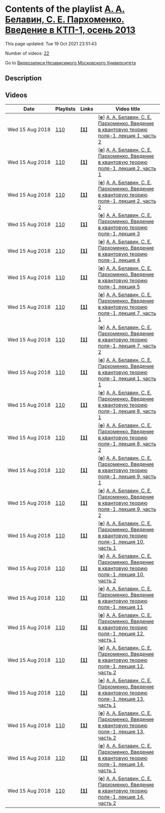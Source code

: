 # Contents of the playlist [А. А. Белавин, С. Е. Пархоменко. Введение в КТП-1, осень 2013](https://www.youtube.com/playlist?list=PLp9ABVh6_x4HIdcmnsPIPs7pKxRKgmURX)

This page updated: Tue 19 Oct 2021 23:51:43

Number of videos: [22](#videos)

Go to [Видеозаписи Независимого Московского Университета](../README.md)

## Description



## Videos

|Date|Playlists|Links|Video title|
|---|---|---|---|
| Wed&nbsp;15&nbsp;Aug&nbsp;2018 | [110](../playlists/110 "А. А. Белавин, С. Е. Пархоменко. Введение в КТП-1, осень 2013") | [**[1]**](http://ium.mccme.ru/f13/f13-belavin-parhomenko.html) | [[**e**](https://studio.youtube.com/video/A7TXxjTbdcY/edit "Edit")] [А. А. Белавин, С. Е. Пархоменко. Введение в квантовую теорию поля-1, лекция 1, часть 2](https://www.youtube.com/watch?v=A7TXxjTbdcY&list=PLp9ABVh6_x4HIdcmnsPIPs7pKxRKgmURX "Совместный НМУ-ИППИ РАН спецкурс (лекции и семинары).&#013;12 сентября 2013 г. 17:30, НМУ 310 (Большой Власьевский пер., 11)&#013;http://ium.mccme.ru/f13/f13-belavin-parhomenko.html") |
| Wed&nbsp;15&nbsp;Aug&nbsp;2018 | [110](../playlists/110 "А. А. Белавин, С. Е. Пархоменко. Введение в КТП-1, осень 2013") | [**[1]**](http://ium.mccme.ru/f13/f13-belavin-parhomenko.html) | [[**e**](https://studio.youtube.com/video/_LRIh9yVrU8/edit "Edit")] [А. А. Белавин, С. Е. Пархоменко. Введение в квантовую теорию поля-1, лекция 2, часть 1](https://www.youtube.com/watch?v=_LRIh9yVrU8&list=PLp9ABVh6_x4HIdcmnsPIPs7pKxRKgmURX "Совместный НМУ-ИППИ РАН спецкурс (лекции и семинары).&#013;19 сентября 2013 г. 17:30, НМУ 310 (Большой Власьевский пер., 11)&#013;http://ium.mccme.ru/f13/f13-belavin-parhomenko.html") |
| Wed&nbsp;15&nbsp;Aug&nbsp;2018 | [110](../playlists/110 "А. А. Белавин, С. Е. Пархоменко. Введение в КТП-1, осень 2013") | [**[1]**](http://ium.mccme.ru/f13/f13-belavin-parhomenko.html) | [[**e**](https://studio.youtube.com/video/FJEA4WnYpfI/edit "Edit")] [А. А. Белавин, С. Е. Пархоменко. Введение в квантовую теорию поля-1, лекция 2, часть 2](https://www.youtube.com/watch?v=FJEA4WnYpfI&list=PLp9ABVh6_x4HIdcmnsPIPs7pKxRKgmURX "Совместный НМУ-ИППИ РАН спецкурс (лекции и семинары).&#013;19 сентября 2013 г. 17:30, НМУ 310 (Большой Власьевский пер., 11)&#013;http://ium.mccme.ru/f13/f13-belavin-parhomenko.html") |
| Wed&nbsp;15&nbsp;Aug&nbsp;2018 | [110](../playlists/110 "А. А. Белавин, С. Е. Пархоменко. Введение в КТП-1, осень 2013") | [**[1]**](http://ium.mccme.ru/f13/f13-belavin-parhomenko.html) | [[**e**](https://studio.youtube.com/video/x0dXh8NjQFE/edit "Edit")] [А. А. Белавин, С. Е. Пархоменко. Введение в квантовую теорию поля-1, лекция 3](https://www.youtube.com/watch?v=x0dXh8NjQFE&list=PLp9ABVh6_x4HIdcmnsPIPs7pKxRKgmURX "Совместный НМУ-ИППИ РАН спецкурс (лекции и семинары).&#013;26 сентября 2013 г. 17:30, НМУ 310 (Большой Власьевский пер., 11)&#013;http://ium.mccme.ru/f13/f13-belavin-parhomenko.html") |
| Wed&nbsp;15&nbsp;Aug&nbsp;2018 | [110](../playlists/110 "А. А. Белавин, С. Е. Пархоменко. Введение в КТП-1, осень 2013") | [**[1]**](http://ium.mccme.ru/f13/f13-belavin-parhomenko.html) | [[**e**](https://studio.youtube.com/video/dqhI2UoQ0zI/edit "Edit")] [А. А. Белавин, С. Е. Пархоменко. Введение в квантовую теорию поля-1, лекция 4](https://www.youtube.com/watch?v=dqhI2UoQ0zI&list=PLp9ABVh6_x4HIdcmnsPIPs7pKxRKgmURX "Совместный НМУ-ИППИ РАН спецкурс (лекции и семинары).&#013;3 октября 2013 г. 17:30, НМУ 310 (Большой Власьевский пер., 11)&#013;http://ium.mccme.ru/f13/f13-belavin-parhomenko.html") |
| Wed&nbsp;15&nbsp;Aug&nbsp;2018 | [110](../playlists/110 "А. А. Белавин, С. Е. Пархоменко. Введение в КТП-1, осень 2013") | [**[1]**](http://ium.mccme.ru/f13/f13-belavin-parhomenko.html) | [[**e**](https://studio.youtube.com/video/fUuTIGig29E/edit "Edit")] [А. А. Белавин, С. Е. Пархоменко. Введение в квантовую теорию поля-1, лекция 5](https://www.youtube.com/watch?v=fUuTIGig29E&list=PLp9ABVh6_x4HIdcmnsPIPs7pKxRKgmURX "Совместный НМУ-ИППИ РАН спецкурс (лекции и семинары).&#013;10 октября 2013 г. 17:30, НМУ 310 (Большой Власьевский пер., 11)&#013;http://ium.mccme.ru/f13/f13-belavin-parhomenko.html") |
| Wed&nbsp;15&nbsp;Aug&nbsp;2018 | [110](../playlists/110 "А. А. Белавин, С. Е. Пархоменко. Введение в КТП-1, осень 2013") | [**[1]**](http://ium.mccme.ru/f13/f13-belavin-parhomenko.html) | [[**e**](https://studio.youtube.com/video/x3WfQZKyXOk/edit "Edit")] [А. А. Белавин, С. Е. Пархоменко. Введение в квантовую теорию поля-1, лекция 7, часть 1](https://www.youtube.com/watch?v=x3WfQZKyXOk&list=PLp9ABVh6_x4HIdcmnsPIPs7pKxRKgmURX "Совместный НМУ-ИППИ РАН спецкурс (лекции и семинары).&#013;24 октября 2013 г. 17:30, НМУ 310 (Большой Власьевский пер., 11)&#013;http://ium.mccme.ru/f13/f13-belavin-parhomenko.html") |
| Wed&nbsp;15&nbsp;Aug&nbsp;2018 | [110](../playlists/110 "А. А. Белавин, С. Е. Пархоменко. Введение в КТП-1, осень 2013") | [**[1]**](http://ium.mccme.ru/f13/f13-belavin-parhomenko.html) | [[**e**](https://studio.youtube.com/video/Wte84-NOsp4/edit "Edit")] [А. А. Белавин, С. Е. Пархоменко. Введение в квантовую теорию поля-1, лекция 7, часть 2](https://www.youtube.com/watch?v=Wte84-NOsp4&list=PLp9ABVh6_x4HIdcmnsPIPs7pKxRKgmURX "Совместный НМУ-ИППИ РАН спецкурс (лекции и семинары).&#013;24 октября 2013 г. 17:30, НМУ 310 (Большой Власьевский пер., 11)&#013;http://ium.mccme.ru/f13/f13-belavin-parhomenko.html") |
| Wed&nbsp;15&nbsp;Aug&nbsp;2018 | [110](../playlists/110 "А. А. Белавин, С. Е. Пархоменко. Введение в КТП-1, осень 2013") | [**[1]**](http://ium.mccme.ru/f13/f13-belavin-parhomenko.html) | [[**e**](https://studio.youtube.com/video/_jkBKo7c-rU/edit "Edit")] [А. А. Белавин, С. Е. Пархоменко. Введение в квантовую теорию поля-1, лекция 1, часть 1](https://www.youtube.com/watch?v=_jkBKo7c-rU&list=PLp9ABVh6_x4HIdcmnsPIPs7pKxRKgmURX "Совместный НМУ-ИППИ РАН спецкурс (лекции и семинары).&#013;12 сентября 2013 г. 17:30, НМУ 310 (Большой Власьевский пер., 11)&#013;http://ium.mccme.ru/f13/f13-belavin-parhomenko.html") |
| Wed&nbsp;15&nbsp;Aug&nbsp;2018 | [110](../playlists/110 "А. А. Белавин, С. Е. Пархоменко. Введение в КТП-1, осень 2013") | [**[1]**](http://ium.mccme.ru/f13/f13-belavin-parhomenko.html) | [[**e**](https://studio.youtube.com/video/uDza8CHf9fE/edit "Edit")] [А. А. Белавин, С. Е. Пархоменко. Введение в квантовую теорию поля-1, лекция 8, часть 1](https://www.youtube.com/watch?v=uDza8CHf9fE&list=PLp9ABVh6_x4HIdcmnsPIPs7pKxRKgmURX "Совместный НМУ-ИППИ РАН спецкурс (лекции и семинары).&#013;31 октября 2013 г. 17:30, НМУ 310 (Большой Власьевский пер., 11)&#013;http://ium.mccme.ru/f13/f13-belavin-parhomenko.html") |
| Wed&nbsp;15&nbsp;Aug&nbsp;2018 | [110](../playlists/110 "А. А. Белавин, С. Е. Пархоменко. Введение в КТП-1, осень 2013") | [**[1]**](http://ium.mccme.ru/f13/f13-belavin-parhomenko.html) | [[**e**](https://studio.youtube.com/video/-7Dr3A2-_QU/edit "Edit")] [А. А. Белавин, С. Е. Пархоменко. Введение в квантовую теорию поля-1, лекция 8, часть 2](https://www.youtube.com/watch?v=-7Dr3A2-_QU&list=PLp9ABVh6_x4HIdcmnsPIPs7pKxRKgmURX "Совместный НМУ-ИППИ РАН спецкурс (лекции и семинары).&#013;31 октября 2013 г. 17:30, НМУ 310 (Большой Власьевский пер., 11)&#013;http://ium.mccme.ru/f13/f13-belavin-parhomenko.html") |
| Wed&nbsp;15&nbsp;Aug&nbsp;2018 | [110](../playlists/110 "А. А. Белавин, С. Е. Пархоменко. Введение в КТП-1, осень 2013") | [**[1]**](http://ium.mccme.ru/f13/f13-belavin-parhomenko.html) | [[**e**](https://studio.youtube.com/video/T7oJHPtSx6k/edit "Edit")] [А. А. Белавин, С. Е. Пархоменко. Введение в квантовую теорию поля-1, лекция 9, часть 1](https://www.youtube.com/watch?v=T7oJHPtSx6k&list=PLp9ABVh6_x4HIdcmnsPIPs7pKxRKgmURX "Совместный НМУ-ИППИ РАН спецкурс (лекции и семинары).&#013;7 ноября 2013 г. 17:30, НМУ 310 (Большой Власьевский пер., 11)&#013;http://ium.mccme.ru/f13/f13-belavin-parhomenko.html") |
| Wed&nbsp;15&nbsp;Aug&nbsp;2018 | [110](../playlists/110 "А. А. Белавин, С. Е. Пархоменко. Введение в КТП-1, осень 2013") | [**[1]**](http://ium.mccme.ru/f13/f13-belavin-parhomenko.html) | [[**e**](https://studio.youtube.com/video/L9eKv0VA6bg/edit "Edit")] [А. А. Белавин, С. Е. Пархоменко. Введение в квантовую теорию поля-1, лекция 9, часть 2](https://www.youtube.com/watch?v=L9eKv0VA6bg&list=PLp9ABVh6_x4HIdcmnsPIPs7pKxRKgmURX "Совместный НМУ-ИППИ РАН спецкурс (лекции и семинары).&#013;7 ноября 2013 г. 17:30, НМУ 310 (Большой Власьевский пер., 11)&#013;http://ium.mccme.ru/f13/f13-belavin-parhomenko.html") |
| Wed&nbsp;15&nbsp;Aug&nbsp;2018 | [110](../playlists/110 "А. А. Белавин, С. Е. Пархоменко. Введение в КТП-1, осень 2013") | [**[1]**](http://ium.mccme.ru/f13/f13-belavin-parhomenko.html) | [[**e**](https://studio.youtube.com/video/JxkVUd-Bl1A/edit "Edit")] [А. А. Белавин, С. Е. Пархоменко. Введение в квантовую теорию поля-1, лекция 10, часть 1](https://www.youtube.com/watch?v=JxkVUd-Bl1A&list=PLp9ABVh6_x4HIdcmnsPIPs7pKxRKgmURX "Совместный НМУ-ИППИ РАН спецкурс (лекции и семинары).&#013;14 ноября 2013 г. 17:30, НМУ 310 (Большой Власьевский пер., 11)&#013;http://ium.mccme.ru/f13/f13-belavin-parhomenko.html") |
| Wed&nbsp;15&nbsp;Aug&nbsp;2018 | [110](../playlists/110 "А. А. Белавин, С. Е. Пархоменко. Введение в КТП-1, осень 2013") | [**[1]**](http://ium.mccme.ru/f13/f13-belavin-parhomenko.html) | [[**e**](https://studio.youtube.com/video/LMQzZB7pvdk/edit "Edit")] [А. А. Белавин, С. Е. Пархоменко. Введение в квантовую теорию поля-1, лекция 10, часть 2](https://www.youtube.com/watch?v=LMQzZB7pvdk&list=PLp9ABVh6_x4HIdcmnsPIPs7pKxRKgmURX "Совместный НМУ-ИППИ РАН спецкурс (лекции и семинары).&#013;14 ноября 2013 г. 17:30, НМУ 310 (Большой Власьевский пер., 11)&#013;http://ium.mccme.ru/f13/f13-belavin-parhomenko.html") |
| Wed&nbsp;15&nbsp;Aug&nbsp;2018 | [110](../playlists/110 "А. А. Белавин, С. Е. Пархоменко. Введение в КТП-1, осень 2013") | [**[1]**](http://ium.mccme.ru/f13/f13-belavin-parhomenko.html) | [[**e**](https://studio.youtube.com/video/a1FmEEBLT8M/edit "Edit")] [А. А. Белавин, С. Е. Пархоменко. Введение в квантовую теорию поля-1, лекция 11](https://www.youtube.com/watch?v=a1FmEEBLT8M&list=PLp9ABVh6_x4HIdcmnsPIPs7pKxRKgmURX "Совместный НМУ-ИППИ РАН спецкурс (лекции и семинары).&#013;21 ноября 2013 г. 17:30, НМУ 310 (Большой Власьевский пер., 11)&#013;http://ium.mccme.ru/f13/f13-belavin-parhomenko.html") |
| Wed&nbsp;15&nbsp;Aug&nbsp;2018 | [110](../playlists/110 "А. А. Белавин, С. Е. Пархоменко. Введение в КТП-1, осень 2013") | [**[1]**](http://ium.mccme.ru/f13/f13-belavin-parhomenko.html) | [[**e**](https://studio.youtube.com/video/izMkhU0MF4w/edit "Edit")] [А. А. Белавин, С. Е. Пархоменко. Введение в квантовую теорию поля-1, лекция 12, часть 1](https://www.youtube.com/watch?v=izMkhU0MF4w&list=PLp9ABVh6_x4HIdcmnsPIPs7pKxRKgmURX "Совместный НМУ-ИППИ РАН спецкурс (лекции и семинары).&#013;28 ноября 2013 г. 17:30, НМУ 310 (Большой Власьевский пер., 11)&#013;http://ium.mccme.ru/f13/f13-belavin-parhomenko.html") |
| Wed&nbsp;15&nbsp;Aug&nbsp;2018 | [110](../playlists/110 "А. А. Белавин, С. Е. Пархоменко. Введение в КТП-1, осень 2013") | [**[1]**](http://ium.mccme.ru/f13/f13-belavin-parhomenko.html) | [[**e**](https://studio.youtube.com/video/d6_4bx0nHao/edit "Edit")] [А. А. Белавин, С. Е. Пархоменко. Введение в квантовую теорию поля-1, лекция 12, часть 2](https://www.youtube.com/watch?v=d6_4bx0nHao&list=PLp9ABVh6_x4HIdcmnsPIPs7pKxRKgmURX "Совместный НМУ-ИППИ РАН спецкурс (лекции и семинары).&#013;28 ноября 2013 г. 17:30, НМУ 310 (Большой Власьевский пер., 11)&#013;http://ium.mccme.ru/f13/f13-belavin-parhomenko.html") |
| Wed&nbsp;15&nbsp;Aug&nbsp;2018 | [110](../playlists/110 "А. А. Белавин, С. Е. Пархоменко. Введение в КТП-1, осень 2013") | [**[1]**](http://ium.mccme.ru/f13/f13-belavin-parhomenko.html) | [[**e**](https://studio.youtube.com/video/z3Nn_pfqyYg/edit "Edit")] [А. А. Белавин, С. Е. Пархоменко. Введение в квантовую теорию поля-1, лекция 13, часть 1](https://www.youtube.com/watch?v=z3Nn_pfqyYg&list=PLp9ABVh6_x4HIdcmnsPIPs7pKxRKgmURX "Совместный НМУ-ИППИ РАН спецкурс (лекции и семинары).&#013;5 декабря 2013 г. 17:30, НМУ 310 (Большой Власьевский пер., 11)&#013;http://ium.mccme.ru/f13/f13-belavin-parhomenko.html") |
| Wed&nbsp;15&nbsp;Aug&nbsp;2018 | [110](../playlists/110 "А. А. Белавин, С. Е. Пархоменко. Введение в КТП-1, осень 2013") | [**[1]**](http://ium.mccme.ru/f13/f13-belavin-parhomenko.html) | [[**e**](https://studio.youtube.com/video/5CCpE_zSSdg/edit "Edit")] [А. А. Белавин, С. Е. Пархоменко. Введение в квантовую теорию поля-1, лекция 13, часть 2](https://www.youtube.com/watch?v=5CCpE_zSSdg&list=PLp9ABVh6_x4HIdcmnsPIPs7pKxRKgmURX "Совместный НМУ-ИППИ РАН спецкурс (лекции и семинары).&#013;5 декабря 2013 г. 17:30, НМУ 310 (Большой Власьевский пер., 11)&#013;http://ium.mccme.ru/f13/f13-belavin-parhomenko.html") |
| Wed&nbsp;15&nbsp;Aug&nbsp;2018 | [110](../playlists/110 "А. А. Белавин, С. Е. Пархоменко. Введение в КТП-1, осень 2013") | [**[1]**](http://ium.mccme.ru/f13/f13-belavin-parhomenko.html) | [[**e**](https://studio.youtube.com/video/HQgvs16foJc/edit "Edit")] [А. А. Белавин, С. Е. Пархоменко. Введение в квантовую теорию поля-1, лекция 14, часть 1](https://www.youtube.com/watch?v=HQgvs16foJc&list=PLp9ABVh6_x4HIdcmnsPIPs7pKxRKgmURX "Совместный НМУ-ИППИ РАН спецкурс (лекции и семинары).&#013;12 декабря 2013 г. 17:30, НМУ 310 (Большой Власьевский пер., 11)&#013;http://ium.mccme.ru/f13/f13-belavin-parhomenko.html") |
| Wed&nbsp;15&nbsp;Aug&nbsp;2018 | [110](../playlists/110 "А. А. Белавин, С. Е. Пархоменко. Введение в КТП-1, осень 2013") | [**[1]**](http://ium.mccme.ru/f13/f13-belavin-parhomenko.html) | [[**e**](https://studio.youtube.com/video/uXFLzXmO-FM/edit "Edit")] [А. А. Белавин, С. Е. Пархоменко. Введение в квантовую теорию поля-1, лекция 14, часть 2](https://www.youtube.com/watch?v=uXFLzXmO-FM&list=PLp9ABVh6_x4HIdcmnsPIPs7pKxRKgmURX "Совместный НМУ-ИППИ РАН спецкурс (лекции и семинары).&#013;12 декабря 2013 г. 17:30, НМУ 310 (Большой Власьевский пер., 11)&#013;http://ium.mccme.ru/f13/f13-belavin-parhomenko.html") |
